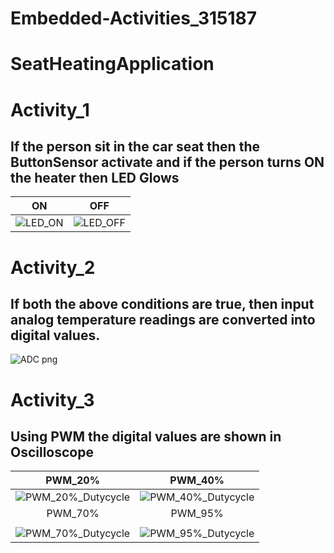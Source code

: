 # Embedded-Activities_315187
# SeatHeatingApplication
# Activity_1
## If the person sit in the car seat then the ButtonSensor activate and if the person turns ON the heater then LED Glows

|ON|OFF|
|:--:|:--:|
|![LED_ON](https://user-images.githubusercontent.com/85540441/126935908-3082a65d-8398-48c8-b1b3-7411d664f98d.png)|![LED_OFF](https://user-images.githubusercontent.com/85540441/126936040-41afe188-7307-4092-b3d5-d1c255db5ee0.png)|

# Activity_2
## If both the above conditions are true, then input analog temperature readings are converted into digital values.

![ADC png](https://user-images.githubusercontent.com/85540441/127177772-926795cc-867f-495f-a894-7abed191181c.png)

# Activity_3
## Using PWM the digital values are shown in Oscilloscope

|PWM_20%|PWM_40%|
|:--:|:--:|
|![PWM_20%_Dutycycle](https://user-images.githubusercontent.com/85540441/127314586-53f1d1cf-f806-4ea9-bf62-0458dde79bf5.png)|![PWM_40%_Dutycycle](https://user-images.githubusercontent.com/85540441/127314738-b3a68d75-54c8-4355-b27a-2c4b6ce02c5f.png)
|PWM_70%|PWM_95%|
|   |   |
![PWM_70%_Dutycycle](https://user-images.githubusercontent.com/85540441/127315414-dae1f7ef-8d4d-479e-8609-ae0e1dae9d8e.png)|![PWM_95%_Dutycycle](https://user-images.githubusercontent.com/85540441/127315574-7ba9f15f-a4af-4531-839e-6d12cff45297.png)






